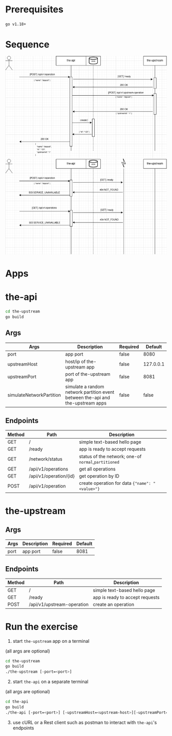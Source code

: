 # Prerequisites

`go v1.18+`

# Sequence 

![Alt text](resources/c_over_a.png "Network partition exercise: favor consistency at the expense of systems availability")
![Alt text](resources/c_over_a_2.png "Network partition exercise: favor consistency at the expense of systems availability")

# Apps

# the-api
```sh
cd the-upstream
go build
```

## Args

Args  | Description | Required | Default
------| ------------|----------| --------
port  | app port    | false    | 8080
upstreamHost | host/ip of the-upstream app | false    | 127.0.0.1
upstreamPort | port of the-upstream app | false    | 8081
simulateNetworkPartition | simulate a random network partition event between the-api and the-upstream apps | false | false


## Endpoints

Method | Path | Description 
-------| -----| ------------
GET    | /    | simple text-based hello page
GET    | /ready    | app is ready to accept requests
GET    | /network/status    | status of the network; one-of `normal`,`partitioned`
GET    | /api/v1/operations | get all operations
GET    | /api/v1/operation/{id} | get operation by ID
POST   | /api/v1/operation | create operation for data `{"name": "<value>"}`

# the-upstream

## Args

Args  | Description | Required | Default
------| ------------|----------| --------
port  | app port    | false    | 8081


## Endpoints

Method | Path | Description 
-------| -----| ------------
GET    | /    | simple text-based hello page
GET    | /ready    | app is ready to accept requests
POST   | /api/v1/upstream-operation | create an operation

# Run the exercise

1. start `the-upstream` app on a terminal

(all args are optional)

```sh
cd the-upstream
go build
./the-upstream [-port=<port>]
```

2. start `the-api` on a separate terminal

(all args are optional)

```sh
cd the-api
go build
./the-api [-port=<port>] [-upstreamHost=<upstream-host>][-upstreamPort=<upstream-port>] [-simulateNetworkPartition=<bool>]
```

3. use cURL or a Rest client such as postman to interact with `the-api`'s endpoints

